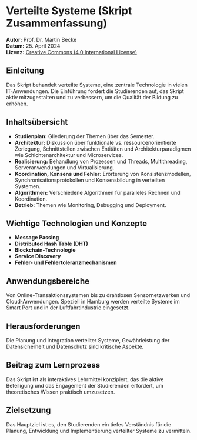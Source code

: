# Verteilte Systeme (Skript Zusammenfassung)

**Autor:** Prof. Dr. Martin Becke  
**Datum:** 25. April 2024  
**Lizenz:** [Creative Commons (4.0 International License)](http://creativecommons.org/licenses/by-nc-sa/4.0/)

## Einleitung
Das Skript behandelt verteilte Systeme, eine zentrale Technologie in vielen IT-Anwendungen. Die Einführung fordert die Studierenden auf, das Skript aktiv mitzugestalten und zu verbessern, um die Qualität der Bildung zu erhöhen.

## Inhaltsübersicht
- **Studienplan:** Gliederung der Themen über das Semester.
- **Architektur:** Diskussion über funktionale vs. ressourcenorientierte Zerlegung, Schnittstellen zwischen Entitäten und Architekturparadigmen wie Schichtenarchitektur und Microservices.
- **Realisierung:** Behandlung von Prozessen und Threads, Multithreading, Serveranwendungen und Virtualisierung.
- **Koordination, Konsens und Fehler:** Erörterung von Konsistenzmodellen, Synchronisationsprotokollen und Konsensbildung in verteilten Systemen.
- **Algorithmen:** Verschiedene Algorithmen für paralleles Rechnen und Koordination.
- **Betrieb:** Themen wie Monitoring, Debugging und Deployment.

## Wichtige Technologien und Konzepte
- **Message Passing**
- **Distributed Hash Table (DHT)**
- **Blockchain-Technologie**
- **Service Discovery**
- **Fehler- und Fehlertoleranzmechanismen**

## Anwendungsbereiche
Von Online-Transaktionssystemen bis zu drahtlosen Sensornetzwerken und Cloud-Anwendungen. Speziell in Hamburg werden verteilte Systeme im Smart Port und in der Luftfahrtindustrie eingesetzt.

## Herausforderungen
Die Planung und Integration verteilter Systeme, Gewährleistung der Datensicherheit und Datenschutz sind kritische Aspekte.

## Beitrag zum Lernprozess
Das Skript ist als interaktives Lehrmittel konzipiert, das die aktive Beteiligung und das Engagement der Studierenden erfordert, um theoretisches Wissen praktisch umzusetzen.

## Zielsetzung
Das Hauptziel ist es, den Studierenden ein tiefes Verständnis für die Planung, Entwicklung und Implementierung verteilter Systeme zu vermitteln.


